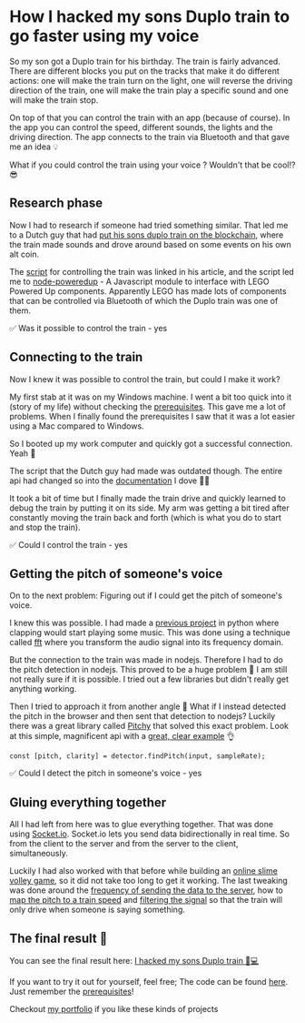 # How I hacked my sons Duplo train to go faster using my voice



So my son got a Duplo train for his birthday. The train is fairly advanced. There are different blocks you put on the tracks that make it do different actions: one will make the train turn on the light, one will reverse the driving direction of the train, one will make the train play a specific sound and one will make the train stop. 

On top of that you can control the train with an app (because of course). In the app you can control the speed, different sounds, the lights and the driving direction. The app connects to the train via Bluetooth and that gave me an idea 💡 

What if you could control the train using your voice ? Wouldn't that be cool!? 😎



## Research phase

Now I had to research if someone had tried something similar. That led me to a Dutch guy that had [put his sons duplo train on the blockchain](https://thenextweb.com/news/hacker-blockchain-train-duplo), where the train made sounds and drove around based on some events on his own alt coin.

The [script](https://gist.github.com/roelandp/e80ccc15bc5317e9704e2ac2b3573f42) for controlling the train was linked in his article, and the script led me to [node-poweredup](https://github.com/nathankellenicki/node-poweredup) - A Javascript module to interface with LEGO Powered Up components. Apparently LEGO has made lots of components that can be controlled via Bluetooth of which the Duplo train was one of them. 

✅ Was it possible to control the train - yes



## Connecting to the train

Now I knew it was possible to control the train, but could I make it work? 

My first stab at it was on my Windows machine. I went a bit too quick into it (story of my life) without checking the [prerequisites](https://github.com/abandonware/noble#windows). This gave me a lot of problems. When I finally found the prerequisites I saw that it was a lot easier using a Mac compared to Windows. 

So I booted up my work computer and quickly got a successful connection. Yeah 🥳 

The script that the Dutch guy had made was outdated though. The entire api had changed so into the [documentation](https://nathan.kellenicki.com/node-poweredup/) I dove 🏊‍♀️

It took a bit of time but I finally made the train drive and quickly learned to debug the train by putting it on its side. My arm was getting a bit tired after constantly moving the train back and forth (which is what you do to start and stop the train). 

✅ Could I control the train - yes



## Getting the pitch of someone's voice

On to the next problem: Figuring out if I could get the pitch of someone's voice. 

I knew this was possible. I had made a [previous project](https://github.com/benna100/clap-python-project) in python where clapping would start playing some music. This was done using a technique called [fft](https://en.wikipedia.org/wiki/Fast_Fourier_transform) where you transform the audio signal into its frequency domain.

But the connection to the train was made in nodejs. Therefore I had to do the pitch detection in nodejs. This proved to be a huge problem 🤔 I am still not really sure if it is possible. I tried out a few libraries but didn't really get anything working. 

Then I tried to approach it from another angle 🔎 What if I instead detected the pitch in the browser and then sent that detection to nodejs? Luckily there was a great library called [Pitchy](https://github.com/ianprime0509/pitchy) that solved this exact problem. Look at this simple, magnificent api with a [great, clear example](https://ianjohnson.dev/pitchy/) 👌

```const [pitch, clarity] = detector.findPitch(input, sampleRate);```

✅ Could I detect the pitch in someone's voice - yes



## Gluing everything together

All I had left from here was to glue everything together. That was done using [Socket.io](https://socket.io/). Socket.io lets you send data bidirectionally in real time. So from the client to the server and from the server to the client, simultaneously. 

Luckily I had also worked with that before while building an [online slime volley game](https://slime-volley-multiplayer.herokuapp.com/), so it did not take too long to get it working. The last tweaking was done around the [frequency of sending the data to the server](https://github.com/benna100/duplo-train-voice-control/blob/main/index.js#L37), how to [map the pitch to a train speed](https://github.com/benna100/duplo-train-voice-control/blob/main/index.js#L23) and [filtering the signal](https://github.com/benna100/duplo-train-voice-control/blob/main/index.js#L35) so that the train will only drive when someone is saying something.



## The final result 🚂

You can see the final result here: [I hacked my sons Duplo train 🚂💻](https://www.youtube.com/watch?v=t65X-cs55qM)

If you want to try it out for yourself, feel free; The code can be found [here](https://github.com/benna100/duplo-train-voice-control). Just remember the [prerequisites](https://github.com/abandonware/noble#prerequisites)!

Checkout [my portfolio](https://benna100.github.io/portfolio/) if you like these kinds of projects

